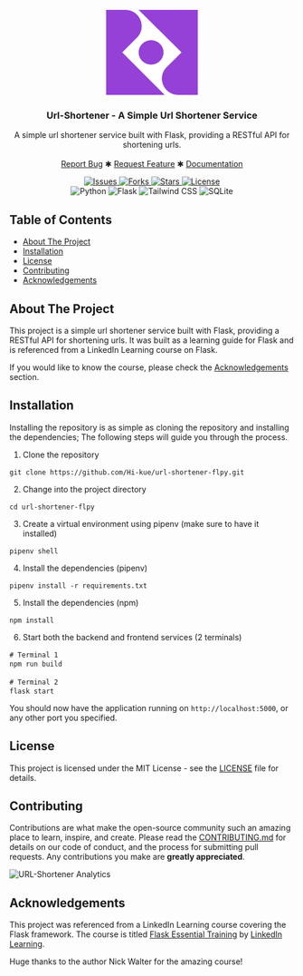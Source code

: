 <br />
<div align="center">
  <a href="/url">
    <img src="./static/assets/url-shortener-logo.png" alt="Url Shortener Logo" height="150">
  </a>

<h3 align="center">
    Url-Shortener - A Simple Url Shortener Service 
</h3>

  <p align="center">
    A simple url shortener service built with Flask, providing a RESTful API for shortening urls.
    <br />
    <br />
    <a href="https://github.com/openceJav/docs-required/issues">Report Bug</a>
    ✱
    <a href="https://github.com/openceJav/docs-required/issues">Request Feature</a>
    ✱
    <a href="/">Documentation</a>
  </p>
</div>
<div align="center">
    <!-- Build Status & Other Information -->
    <a href="/url">
        <img src="https://img.shields.io/github/issues/Hi-kue/url-shortener-flpy" alt="Issues">
    </a>
    <a href="/url">
        <img src="https://img.shields.io/github/forks/Hi-kue/url-shortener-flpy" alt="Forks">
    </a>
    <a href="/url">
        <img src="https://img.shields.io/github/stars/Hi-kue/url-shortener-flpy" alt="Stars">
    </a>
    <a href="/url">
        <img src="https://img.shields.io/github/license/Hi-kue/url-shortener-flpy" alt="License">
    </a>
</div>
<div align="center">
    <!-- Badges & Built-With -->
    <img src="https://img.shields.io/badge/python-%233776AB.svg?style=for-the-badge&logo=python&logoColor=white" alt="Python">
    <img src="https://img.shields.io/badge/-Flask-%23000?style=for-the-badge&logo=flask&logoColor=white" alt="Flask">
    <img src="https://img.shields.io/badge/-Tailwind%20CSS-%23068BFB?style=for-the-badge&logo=tailwind-css&logoColor=white" alt="Tailwind CSS">
    <img src="https://img.shields.io/badge/-SQLite-%23003B57?style=for-the-badge&logo=sqlite&logoColor=white" alt="SQLite">
</div>

## Table of Contents

- [About The Project](#about-the-project)
- [Installation](#installation)
- [License](#license)
- [Contributing](#contributing)
- [Acknowledgements](#acknowledgements)

## About The Project

This project is a simple url shortener service built with Flask, 
providing a RESTful API for shortening urls. It was built as a learning guide
for Flask and is referenced from a LinkedIn Learning course on Flask.

If you would like to know the course, please check the [Acknowledgements](#acknowledgements) section.

## Installation

Installing the repository is as simple as cloning the repository and installing the
dependencies; The following steps will guide you through the process.

1. Clone the repository
```shell
git clone https://github.com/Hi-kue/url-shortener-flpy.git
```

2. Change into the project directory
```shell
cd url-shortener-flpy
```

3. Create a virtual environment using pipenv (make sure to have it installed)
```shell
pipenv shell
```

4. Install the dependencies (pipenv)
```shell
pipenv install -r requirements.txt
```

5. Install the dependencies (npm)
```shell
npm install 
```

6. Start both the backend and frontend services (2 terminals)
```shell
# Terminal 1
npm run build

# Terminal 2
flask start
```

You should now have the application running on `http://localhost:5000`, or any other port you specified.

## License

This project is licensed under the MIT License - see the [LICENSE](LICENSE) file for details.

## Contributing

Contributions are what make the open-source community such an amazing place to learn, inspire, 
and create. Please read the [CONTRIBUTING.md](docs/CONTRIBUTING.md) for details on our code of conduct,
and the process for submitting pull requests. Any contributions you make are **greatly appreciated**.

![URL-Shortener Analytics](https://repobeats.axiom.co/api/embed/6a30f9045c4ddbd8c4603473f8763014b42740d2.svg "Url Shortener Analytics")

## Acknowledgements

This project was referenced from a LinkedIn Learning course covering the Flask framework.
The course is titled [Flask Essential Training](https://www.linkedin.com/learning/flask-essential-training/) 
by [LinkedIn Learning](https://www.linkedin.com/learning/).

Huge thanks to the author Nick Walter for the amazing course!
